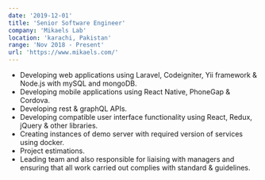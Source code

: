 ```yaml
---
date: '2019-12-01'
title: 'Senior Software Engineer'
company: 'Mikaels Lab'
location: 'karachi, Pakistan'
range: 'Nov 2018 - Present'
url: 'https://www.mikaels.com/'
---
```


- Developing web applications using Laravel, Codeigniter, Yii framework & Node.js with mySQL and mongoDB.
- Developing mobile applications using React Native, PhoneGap & Cordova.
- Developing rest & graphQL APIs.
- Developing compatible user interface functionality using React, Redux, jQuery & other libraries.
- Creating instances of demo server with required version of services using docker.
- Project estimations.
- Leading team and also responsible for liaising with managers and ensuring that all work carried out complies with standard & guidelines.
